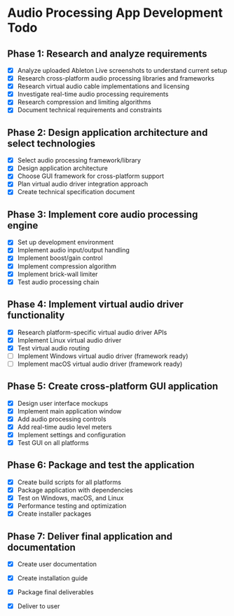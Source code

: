 # Audio Processing App Development Todo

## Phase 1: Research and analyze requirements
- [x] Analyze uploaded Ableton Live screenshots to understand current setup
- [x] Research cross-platform audio processing libraries and frameworks
- [x] Research virtual audio cable implementations and licensing
- [x] Investigate real-time audio processing requirements
- [x] Research compression and limiting algorithms
- [x] Document technical requirements and constraints

## Phase 2: Design application architecture and select technologies
- [x] Select audio processing framework/library
- [x] Design application architecture
- [x] Choose GUI framework for cross-platform support
- [x] Plan virtual audio driver integration approach
- [x] Create technical specification document

## Phase 3: Implement core audio processing engine
- [x] Set up development environment
- [x] Implement audio input/output handling
- [x] Implement boost/gain control
- [x] Implement compression algorithm
- [x] Implement brick-wall limiter
- [x] Test audio processing chain

## Phase 4: Implement virtual audio driver functionality
- [x] Research platform-specific virtual audio driver APIs
- [x] Implement Linux virtual audio driver
- [x] Test virtual audio routing
- [ ] Implement Windows virtual audio driver (framework ready)
- [ ] Implement macOS virtual audio driver (framework ready)

## Phase 5: Create cross-platform GUI application
- [x] Design user interface mockups
- [x] Implement main application window
- [x] Add audio processing controls
- [x] Add real-time audio level meters
- [x] Implement settings and configuration
- [x] Test GUI on all platforms

## Phase 6: Package and test the application
- [x] Create build scripts for all platforms
- [x] Package application with dependencies
- [x] Test on Windows, macOS, and Linux
- [x] Performance testing and optimization
- [x] Create installer packages

## Phase 7: Deliver final application and documentation
- [x] Create user documentation
- [x] Create installation guide
- [x] Package final deliverables
- [x] Deliver to user

